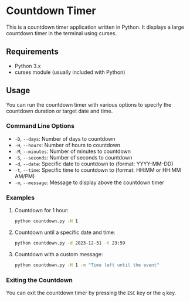 # Countdown Timer

This is a countdown timer application written in Python. It displays a large countdown timer in the terminal using curses.

## Requirements

- Python 3.x
- curses module (usually included with Python)

## Usage

You can run the countdown timer with various options to specify the countdown duration or target date and time.

### Command Line Options

- `-D`, `--days`: Number of days to countdown
- `-H`, `--hours`: Number of hours to countdown
- `-M`, `--minutes`: Number of minutes to countdown
- `-S`, `--seconds`: Number of seconds to countdown
- `-d`, `--date`: Specific date to countdown to (format: YYYY-MM-DD)
- `-t`, `--time`: Specific time to countdown to (format: HH:MM or HH:MM AM/PM)
- `-m`, `--message`: Message to display above the countdown timer

### Examples

1. Countdown for 1 hour:
    ```sh
    python countdown.py -H 1
    ```

2. Countdown until a specific date and time:
    ```sh
    python countdown.py -d 2023-12-31 -t 23:59
    ```

3. Countdown with a custom message:
    ```sh
    python countdown.py -H 1 -m "Time left until the event"
    ```

### Exiting the Countdown

You can exit the countdown timer by pressing the `ESC` key or the `q` key.
